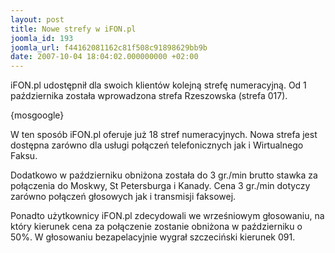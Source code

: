 ```yaml
---
layout: post
title: Nowe strefy w iFON.pl
joomla_id: 193
joomla_url: f44162081162c81f508c91898629bb9b
date: 2007-10-04 18:04:02.000000000 +02:00
---
```

iFON.pl udostępnił dla swoich klient&oacute;w kolejną strefę numeracyjną. Od 1 października została wprowadzona strefa Rzeszowska (strefa 017).<p>{mosgoogle}</p><p>W ten spos&oacute;b iFON.pl oferuje już 18 stref numeracyjnych. Nowa strefa jest dostępna zar&oacute;wno dla usługi połączeń telefonicznych jak i Wirtualnego Faksu.</p><p>Dodatkowo w październiku obniżona została do 3 gr./min brutto stawka za połączenia do Moskwy, St Petersburga i Kanady. Cena 3 gr./min dotyczy zar&oacute;wno połączeń głosowych jak i transmisji faksowej.</p><p>Ponadto użytkownicy iFON.pl zdecydowali we wrześniowym głosowaniu, na kt&oacute;ry kierunek cena za połączenie zostanie obniżona w październiku o 50%. W głosowaniu bezapelacyjnie wygrał szczeciński kierunek 091.</p>
